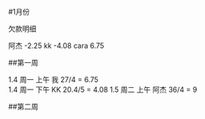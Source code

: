 #1月份

欠款明细

阿杰 -2.25
kk   -4.08
cara 6.75


##第一周

1.4  周一 上午  我   27/4   = 6.75   
1.4  周一 下午  KK   20.4/5 = 4.08
1.5  周二 上午  阿杰 36/4   = 9


##第二周
